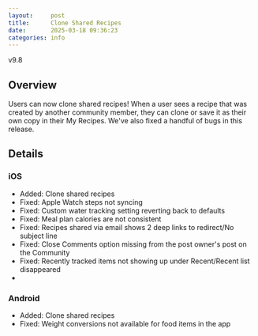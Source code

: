 ```yaml
---
layout:     post
title:      Clone Shared Recipes
date:       2025-03-18 09:36:23
categories: info
---
```


v9.8

## Overview

Users can now clone shared recipes! When a user sees a recipe that was created by another community member, they can clone or save it as their own copy in their My Recipes. We've also fixed a handful of bugs in this release.

## Details

### iOS
* Added: Clone shared recipes
* Fixed: Apple Watch steps not syncing
* Fixed: Custom water tracking setting reverting back to defaults
* Fixed: Meal plan calories are not consistent
* Fixed: Recipes shared via email shows 2 deep links to redirect/No subject line
* Fixed: Close Comments option missing from the post owner's post on the Community
* Fixed: Recently tracked items not showing up under Recent/Recent list disappeared
* 

### Android
* Added: Clone shared recipes
* Fixed: Weight conversions not available for food items in the app
